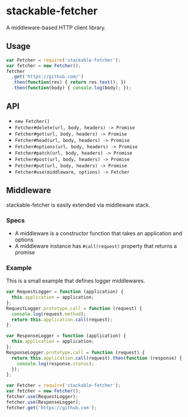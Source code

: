 # stackable-fetcher
A middleware-based HTTP client library.

## Usage
```js
var Fetcher = require('stackable-fetcher');
var fetcher = new Fetcher();
fetcher
  .get('https://github.com/')
  .then(function(res) { return res.text(); })
  .then(function(body) { console.log(body); });
```

## API
- `new Fetcher()`
- `Fetcher#delete(url, body, headers) -> Promise`
- `Fetcher#get(url, body, headers) -> Promise`
- `Fetcher#head(url, body, headers) -> Promise`
- `Fetcher#options(url, body, headers) -> Promise`
- `Fetcher#patch(url, body, headers) -> Promise`
- `Fetcher#post(url, body, headers) -> Promise`
- `Fetcher#put(url, body, headers) -> Promise`
- `Fetcher#use(middleware, options) -> Fetcher`

## Middleware
stackable-fetcher is easily extended via middleware stack.

### Specs
- A middleware is a constructor function that takes an application and options
- A middleware instance has `#call(request)` property that returns a promise

### Example
This is a small example that defines logger middlewares.

```js
var RequestLogger = function (application) {
  this.application = application;
};
RequestLogger.prototype.call = function (request) {
  console.log(request.method);
  return this.application.call(request);
};

var ResponseLogger = function (application) {
  this.application = application;
};
ResponseLogger.prototype.call = function (request) {
  return this.application.call(request).then(function (response) {
    console.log(response.status);
  });
};

var Fetcher = require('stackable-fetcher');
var fetcher = new Fetcher();
fetcher.use(RequestLogger);
fetcher.use(ResponseLogger);
fetcher.get('https://github.com');
```
